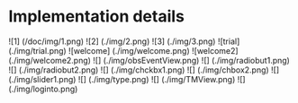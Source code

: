 # Implementation details

![1] (/doc/img/1.png)
![2] (./img/2.png)
![3] (./img/3.png)
![trial] (./img/trial.png)
![welcome] (./img/welcome.png)
![welcome2] (./img/welcome2.png)
![] (./img/obsEventView.png)
![] (./img/radiobut1.png)
![] (./img/radiobut2.png)
![] (./img/chckbx1.png)
![] (./img/chbox2.png)
![] (./img/slider1.png)
![] (./img/type.png)
![] (./img/TMView.png)
![] (./img/loginto.png)
